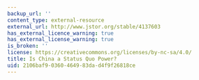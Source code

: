```yaml
---
backup_url: ''
content_type: external-resource
external_url: http://www.jstor.org/stable/4137603
has_external_licence_warning: true
has_external_license_warning: true
is_broken: ''
license: https://creativecommons.org/licenses/by-nc-sa/4.0/
title: Is China a Status Quo Power?
uid: 2106baf9-0360-4649-83da-d4f9f26818ce
---
```

